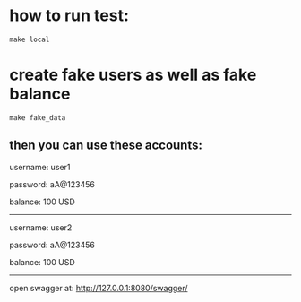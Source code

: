 # how to run test:
`make local`

# create fake users as well as fake balance
`make fake_data`

then you can use these accounts:
---
username: user1

password: aA@123456

balance: 100 USD

----

username: user2

password: aA@123456

balance: 100 USD

----

open swagger at:
http://127.0.0.1:8080/swagger/


